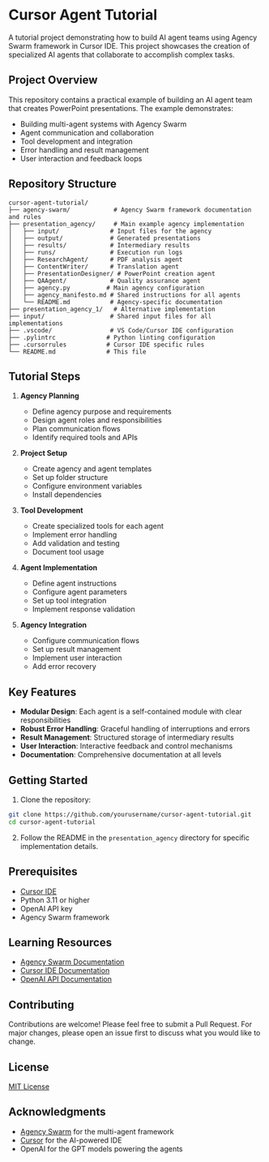 # Cursor Agent Tutorial

A tutorial project demonstrating how to build AI agent teams using Agency Swarm framework in Cursor IDE. This project showcases the creation of specialized AI agents that collaborate to accomplish complex tasks.

## Project Overview

This repository contains a practical example of building an AI agent team that creates PowerPoint presentations. The example demonstrates:

- Building multi-agent systems with Agency Swarm
- Agent communication and collaboration
- Tool development and integration
- Error handling and result management
- User interaction and feedback loops

## Repository Structure

```
cursor-agent-tutorial/
├── agency-swarm/            # Agency Swarm framework documentation and rules
├── presentation_agency/     # Main example agency implementation
│   ├── input/              # Input files for the agency
│   ├── output/             # Generated presentations
│   ├── results/            # Intermediary results
│   ├── runs/               # Execution run logs
│   ├── ResearchAgent/      # PDF analysis agent
│   ├── ContentWriter/      # Translation agent
│   ├── PresentationDesigner/ # PowerPoint creation agent
│   ├── QAAgent/            # Quality assurance agent
│   ├── agency.py          # Main agency configuration
│   ├── agency_manifesto.md # Shared instructions for all agents
│   └── README.md           # Agency-specific documentation
├── presentation_agency_1/   # Alternative implementation
├── input/                  # Shared input files for all implementations
├── .vscode/                # VS Code/Cursor IDE configuration
├── .pylintrc              # Python linting configuration
├── .cursorrules           # Cursor IDE specific rules
└── README.md              # This file
```

## Tutorial Steps

1. **Agency Planning**

   - Define agency purpose and requirements
   - Design agent roles and responsibilities
   - Plan communication flows
   - Identify required tools and APIs

2. **Project Setup**

   - Create agency and agent templates
   - Set up folder structure
   - Configure environment variables
   - Install dependencies

3. **Tool Development**

   - Create specialized tools for each agent
   - Implement error handling
   - Add validation and testing
   - Document tool usage

4. **Agent Implementation**

   - Define agent instructions
   - Configure agent parameters
   - Set up tool integration
   - Implement response validation

5. **Agency Integration**
   - Configure communication flows
   - Set up result management
   - Implement user interaction
   - Add error recovery

## Key Features

- **Modular Design**: Each agent is a self-contained module with clear responsibilities
- **Robust Error Handling**: Graceful handling of interruptions and errors
- **Result Management**: Structured storage of intermediary results
- **User Interaction**: Interactive feedback and control mechanisms
- **Documentation**: Comprehensive documentation at all levels

## Getting Started

1. Clone the repository:

```bash
git clone https://github.com/yourusername/cursor-agent-tutorial.git
cd cursor-agent-tutorial
```

2. Follow the README in the `presentation_agency` directory for specific implementation details.

## Prerequisites

- [Cursor IDE](https://cursor.sh/)
- Python 3.11 or higher
- OpenAI API key
- Agency Swarm framework

## Learning Resources

- [Agency Swarm Documentation](https://github.com/VRSEN/agency-swarm)
- [Cursor IDE Documentation](https://cursor.sh/docs)
- [OpenAI API Documentation](https://platform.openai.com/docs/api-reference)

## Contributing

Contributions are welcome! Please feel free to submit a Pull Request. For major changes, please open an issue first to discuss what you would like to change.

## License

[MIT License](LICENSE)

## Acknowledgments

- [Agency Swarm](https://github.com/VRSEN/agency-swarm) for the multi-agent framework
- [Cursor](https://cursor.sh/) for the AI-powered IDE
- OpenAI for the GPT models powering the agents
